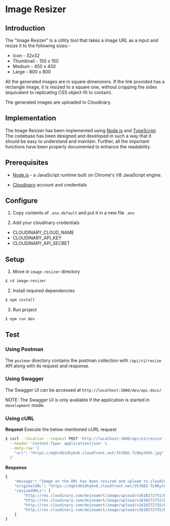 # Image Resizer

## Introduction

The "Image Resizer" is a utility tool that takes a image URL as a input and resize it to the following sizes:-

- Icon - 32x32
- Thumbnail - 150 x 150
- Medium - 450 x 450
- Large - 800 x 800

All the generated images are in square dimensions. If the link provided has a rectangle image, it is resized to a square one, without cropping the sides (equivalent to replicating CSS object-fit to contain).

The generated images are uploaded to Cloudinary.

## Implementation

The Image Resizer has been implemented using [Node.js](https://nodejs.org) and [TypeScript](https://www.typescriptlang.org/). The codebase has been designed and developed in such a way that it should be easy to understand and maintain.
Further, all the important functions have been properly documented to enhance the readability.

## Prerequisites

- [Node.js](https://nodejs.org/en/) - a JavaScript runtime built on Chrome's V8 JavaScript engine.

- [Cloudinary](https://cloudinary.com/) account and credentials

## Configure

1. Copy contents of `.env.default` and put it in a new file `.env`

2. Add your cloudinary credentials

- CLOUDINARY_CLOUD_NAME
- CLOUDINARY_API_KEY
- CLOUDINARY_API_SECRET

## Setup

1. Move in `image-resizer` directory

```bash
$ cd image-resizer
```

2. Install required dependencies

```bash
$ npm install
```

3. Run project

```bash
$ npm run dev
```

## Test

### Using Postman

The `postman` directory contains the postman collection with `/api/v1/resize` API along with its request and response.

### Using Swagger

The Swagger UI can be accessed at `http://localhost:3000/dev/api-docs/`

NOTE: The Swagger UI is only available if the application is started in `development` mode.

### Using cURL

**Request** Execute the below-mentioned cURL request

```bash
$ curl --location --request POST 'http://localhost:3000/api/v1/resize' \
  --header 'Content-Type: application/json' \
  --data-raw '{
    "url": "https://dqktdb1dhykn6.cloudfront.net/357882-TLRKytH3h.jpg"
  }'
```

**Response**

```bash
{
    "message": "Image on the URL has been resized and upload to cloudinary",
    "originalURL": "https://dqktdb1dhykn6.cloudfront.net/357882-TLRKytH3h.jpg",
    "resizedURLs": [
        "http://res.cloudinary.com/dejxoamrt/image/upload/v1610272751/BMSQ4KBpJ/32-32/h8nlsmnmszlpfryeblfs.jpg",
        "http://res.cloudinary.com/dejxoamrt/image/upload/v1610272752/BMSQ4KBpJ/150-150/xdaa4pvcznpc4n1k9rep.jpg",
        "http://res.cloudinary.com/dejxoamrt/image/upload/v1610272755/BMSQ4KBpJ/450-450/sced5mnryknxlhxajfmn.jpg",
        "http://res.cloudinary.com/dejxoamrt/image/upload/v1610272755/BMSQ4KBpJ/800-800/nspseeg27cnoyfudauvw.jpg"
    ]
}
```

